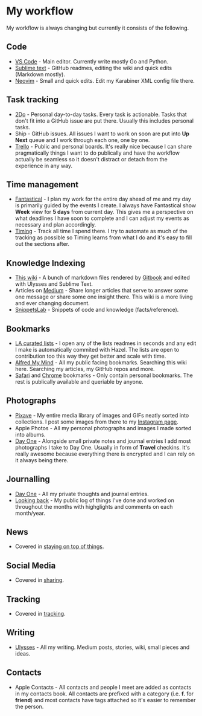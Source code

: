 # My workflow
My workflow is always changing but currently it consists of the following.

## Code
- [VS Code](../text-editors/vs-code/vs-code.md) - Main editor. Currently write mostly Go and Python.
- [Sublime text](../text-editors/sublime-text.md) - GitHub readmes, editing the wiki and quick edits (Markdown mostly).
- [Neovim](../text-editors/vim/vim.md) - Small and quick edits. Edit my Karabiner XML config file there.

## Task tracking
- [2Do](../macOS/apps/2do.md) - Personal day-to-day tasks. Every task is actionable. Tasks that don't fit into a GitHub issue are put there. Usually this includes personal tasks.
- Ship - GitHub issues. All issues I want to work on soon are put into __Up Next__ queue and I work through each one, one by one.
- [Trello](../macOS/apps/trello.md) - Public and personal boards. It's really nice because I can share pragmatically things I want to do publically and have the workflow actually be seamless so it doesn't distract or detach from the experience in any way.

## Time management
- [Fantastical](../macOS/apps/fantastical.md) - I plan my work for the entire day ahead of me and my day is primarily guided by the events I create. I always have Fantastical show __Week__ view for __5 days__ from current day. This gives me a perspective on what deadlines I have soon to complete and I can adjust my events as necessary and plan accordingly.
- [Timing](../macOS/apps/timing.md) - Track all time I spend there. I try to automate as much of the tracking as possible so Timing learns from what I do and it's easy to fill out the sections after.

## Knowledge Indexing
- [This wiki](../readme.md) - A bunch of markdown files rendered by [Gitbook](https://www.gitbook.com) and edited with Ulysses and Sublime Text.
- Articles on [Medium](https://medium.com/@NikitaVoloboev) - Share longer articles that serve to answer some one message or share some one insight there. This wiki is a more living and ever changing document.
- [SnippetsLab](../macOS/apps/snippetslab.md) - Snippets of code and knowledge (facts/reference).

## Bookmarks
- [LA curated lists](https://github.com/learn-anything/curated-lists#readme) - I open any of the lists readmes in seconds and any edit I make is automatically commited with Hazel. The lists are open to contribution too this way they get better and scale with time.
- [Alfred My Mind](https://github.com/nikitavoloboev/alfred-my-mind) -  All my public facing bookmarks. Searching this wiki here. Searching my articles, my GitHub repos and more.
- [Safari](../web/browsers/safari.md) and [Chrome](../web/browsers/google-chrome.md) bookmarks - Only contain personal bookmarks. The rest is publically available and queriable by anyone.

## Photographs
- [Pixave](../macOS/apps/pixave.md) - My entire media library of images and GIFs neatly sorted into collections. I post some images from there to my [Instagram page](https://instagram.com/prettiways).
- Apple Photos - All my personal photographs and images I made sorted into albums.
- [Day One](../macOS/apps/day-one.md) - Alongside small private notes and journal entries I add most photographs I take to Day One. Usually in form of __Travel__ checkins. It's really awesome because everything there is encrypted and I can rely on it always being there.

## Journalling
- [Day One](../macOS/apps/day-one.md) - All my private thoughts and journal entries.
- [Looking back](../looking-back/looking-back.md) - My public log of things I've done and worked on throughout the months with highglights and comments on each month/year.

## News
- Covered in [staying on top of things](../research/staying-on-top-of-things.md).

## Social Media
- Covered in [sharing](sharing.md).

## Tracking
- Covered in [tracking](tracking.md).

## Writing
- [Ulysses](../macOS/apps/ulysses.md) - All my writing. Medium posts, stories, wiki, small pieces and ideas.

## Contacts
- Apple Contacts - All contacts and people I meet are added as contacts in my contacts book. All contacts are prefixed with a category (i.e. __f.__ for __friend__) and most contacts have tags attached so it's easier to remember the person.